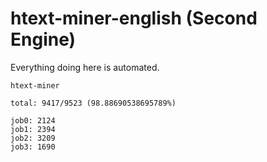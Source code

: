 # htext-miner-english (Second Engine)

Everything doing here is automated.

```
htext-miner

total: 9417/9523 (98.88690538695789%)

job0: 2124
job1: 2394
job2: 3209
job3: 1690
```